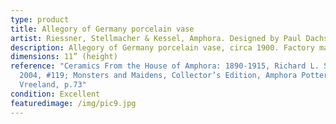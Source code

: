 ```yaml
---
type: product
title: Allegory of Germany porcelain vase
artist: Riessner, Stellmacher & Kessel, Amphora. Designed by Paul Dachsel
description: Allegory of Germany porcelain vase, circa 1900. Factory mark on base
dimensions: 11” (height)
reference: "Ceramics From the House of Amphora: 1890-1915, Richard L. Scott,
  2004, #119; Monsters and Maidens, Collector’s Edition, Amphora Pottery, Byron
  Vreeland, p.73"
condition: Excellent
featuredimage: /img/pic9.jpg
---
```

